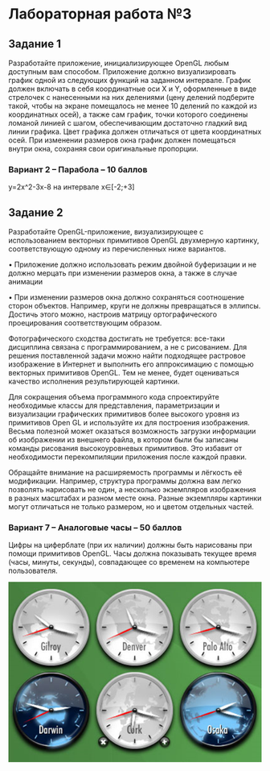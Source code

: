 # Лабораторная работа №3

## Задание 1

Разработайте приложение, инициализирующее OpenGL любым доступным вам способом. Приложение должно визуализировать график одной из следующих функций на заданном интервале.
График должен включать в себя координатные оси X и Y, оформленные в виде стрелочек с нанесенными на них делениями (цену делений подберите такой, чтобы на экране помещалось не менее 10 делений по каждой из координатных осей), а также сам график, точки которого соединены ломаной линией с шагом, обеспечивающим достаточно гладкий вид линии графика.
Цвет графика должен отличаться от цвета координатных осей.
При изменении размеров окна график должен помещаться внутри окна, сохраняя свои оригинальные пропорции.

### Вариант 2 – Парабола – 10 баллов

y=2x^2-3x-8 на интервале x∈[-2;+3]

## Задание 2

Разработайте OpenGL-приложение, визуализирующее с использованием векторных примитивов OpenGL двухмерную картинку, соответствующую одному из перечисленных ниже вариантов.

• Приложение должно использовать режим двойной буферизации и не должно мерцать при изменении размеров окна, а также в случае анимации

• При изменении размеров окна должно сохраняться соотношение сторон объектов. Например, круги не должны превращаться в эллипсы. Достичь этого можно, настроив матрицу ортографического проецирования соответствующим образом.

Фотографического сходства достигать не требуется: все-таки дисциплина связана с программированием, а не с рисованием. Для решения поставленной задачи можно найти подходящее растровое изображение в Интернет и выполнить его аппроксимацию с помощью векторных примитивов OpenGL. Тем не менее, будет оцениваться качество исполнения результирующей картинки.

Для сокращения объема программного кода спроектируйте необходимые классы для представления, параметризации и визуализации графических примитивов более высокого уровня из примитивов Open GL и используйте их для построения изображения. Весьма полезной может оказаться возможность загрузки информации об изображении из внешнего файла, в котором были бы записаны команды рисования высокоуровневых примитивов. Это избавит от необходимости перекомпиляции приложения после каждой правки.

Обращайте внимание на расширяемость программы и лёгкость её модификации. Например, структура программы должна вам легко позволять нарисовать не один, а несколько экземпляров изображения в разных масштабах и разном месте окна. Разные экземпляры картинки могут отличаться не только размером, но и цветом отдельных частей.

### Вариант 7 – Аналоговые часы – 50 баллов

Цифры на циферблате (при их наличии) должны быть нарисованы при помощи примитивов OpenGL. Часы должна показывать текущее время (часы, минуты, секунды), совпадающее со временем на компьютере пользователя.

![Alt text](image.png)
